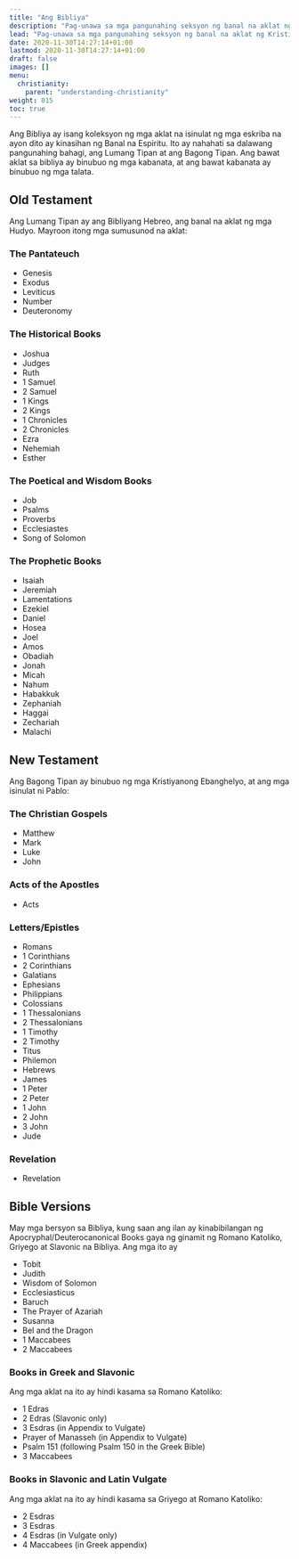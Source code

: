 ```yaml
---
title: "Ang Bibliya"
description: "Pag-unawa sa mga pangunahing seksyon ng banal na aklat ng Kristiyanismo"
lead: "Pag-unawa sa mga pangunahing seksyon ng banal na aklat ng Kristiyanismo"
date: 2020-11-30T14:27:14+01:00
lastmod: 2020-11-30T14:27:14+01:00
draft: false
images: []
menu:
  christianity:
    parent: "understanding-christianity"
weight: 015
toc: true
---
```

Ang Bibliya ay isang koleksyon ng mga aklat na isinulat ng mga eskriba na ayon dito ay kinasihan ng Banal na Espiritu. Ito ay nahahati sa dalawang pangunahing bahagi, ang Lumang Tipan at ang Bagong Tipan. Ang bawat aklat sa bibliya ay binubuo ng mga kabanata, at ang bawat kabanata ay binubuo ng mga talata.

## Old Testament
Ang Lumang Tipan ay ang Bibliyang Hebreo, ang banal na aklat ng mga Hudyo. Mayroon itong mga sumusunod na aklat:
### The Pantateuch
* Genesis
* Exodus
* Leviticus
* Number
* Deuteronomy
### The Historical Books
* Joshua
* Judges
* Ruth
* 1 Samuel
* 2 Samuel
* 1 Kings
* 2 Kings
* 1 Chronicles
* 2 Chronicles
* Ezra
* Nehemiah
* Esther
### The Poetical and Wisdom Books
* Job
* Psalms
* Proverbs
* Ecclesiastes
* Song of Solomon
### The Prophetic Books
* Isaiah
* Jeremiah
* Lamentations
* Ezekiel
* Daniel
* Hosea
* Joel
* Amos
* Obadiah
* Jonah
* Micah
* Nahum
* Habakkuk
* Zephaniah
* Haggai
* Zechariah
* Malachi

## New Testament
Ang Bagong Tipan ay binubuo ng mga Kristiyanong Ebanghelyo, at ang mga isinulat ni Pablo:
### The Christian Gospels
* Matthew
* Mark
* Luke
* John
### Acts of the Apostles
* Acts
### Letters/Epistles
* Romans
* 1 Corinthians
* 2 Corinthians
* Galatians
* Ephesians
* Philippians
* Colossians
* 1 Thessalonians
* 2 Thessalonians
* 1 Timothy
* 2 Timothy
* Titus
* Philemon
* Hebrews
* James
* 1 Peter
* 2 Peter
* 1 John
* 2 John
* 3 John
* Jude
### Revelation
* Revelation

## Bible Versions
May mga bersyon sa Bibliya, kung saan ang ilan ay kinabibilangan ng Apocryphal/Deuterocanonical Books gaya ng ginamit ng Romano Katoliko, Griyego at Slavonic na Bibliya. Ang mga ito ay
* Tobit
* Judith
* Wisdom of Solomon
* Ecclesiasticus
* Baruch
* The Prayer of Azariah
* Susanna
* Bel and the Dragon
* 1 Maccabees
* 2 Maccabees
### Books in Greek and Slavonic
Ang mga aklat na ito ay hindi kasama sa Romano Katoliko:
* 1 Edras
* 2 Edras (Slavonic only)
* 3 Esdras (in Appendix to Vulgate)
* Prayer of Manasseh (in Appendix to Vulgate)
* Psalm 151 (following Psalm 150 in the Greek Bible)
* 3 Maccabees
### Books in Slavonic and Latin Vulgate
Ang mga aklat na ito ay hindi kasama sa Griyego at Romano Katoliko:
* 2 Esdras
* 3 Esdras
* 4 Esdras (in Vulgate only)
* 4 Maccabees (in Greek appendix)